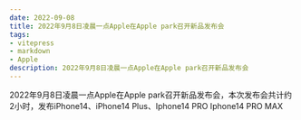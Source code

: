 ```yaml
---
date: 2022-09-08
title: 2022年9月8日凌晨一点Apple在Apple park召开新品发布会
tags:
- vitepress
- markdown
- Apple
description: 2022年9月8日凌晨一点Apple在Apple park召开新品发布会
---
```

<meta name="referrer" content="no-referrer" />

2022年9月8日凌晨一点Apple在Apple park召开新品发布会，本次发布会共计约2小时，发布iPhone14、iPhone14 Plus、Iphone14 PRO Iphone14 PRO MAX
























